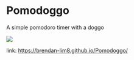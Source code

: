 <h1>Pomodoggo</h1>
<p>A simple pomodoro timer with a doggo</p>
<img src='image.png'></img>

link: https://brendan-lim8.github.io/Pomodoggo/
